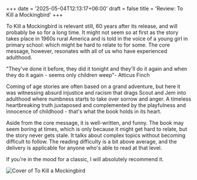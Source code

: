 +++
date = '2025-05-04T12:13:17+06:00'
draft = false
title = 'Review: To Kill a Mockingbird'
+++

To Kill a Mockingbird is relevant still, 60 years after its release, and will probably be so for a long time. It might not seem so at first as the story takes place in 1960s rural America and is told in the voice of a young girl in primary school: which might be hard to relate to for some. The core message, however, resonates with all of us who have experienced adulthood.

"They've done it before, they did it tonight and they'll do it again and when they do it again - seems only children weep"- Atticus Finch

Coming of age stories are often based on a grand adventure, but here it was witnessing absurd injustice and racism that drags Scout and Jem into adulthood where numbness starts to take over sorrow and anger. A timeless heartbreaking truth juxtaposed and complemented by the playfulness and innocence of childhood - that's what the book holds in its heart. 

Aside from the core message, it is well-written, and funny. The book may seem boring at times, which is only because it might get hard to relate, but the story never gets stale. It talks about complex topics without becoming difficult to follow. The reading difficulty is a bit above average, and the delivery is applicable for anyone who's able to read at that level.

If you're in the mood for a classic, I will absolutely recommend it.

![Cover of To Kill a Mockingbird](/feature.png)